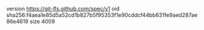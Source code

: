 version https://git-lfs.github.com/spec/v1
oid sha256:f4aea1e85d5a52cd1b827b5f95353f1e90cddcf44bb631fe9aed287ae86e4619
size 4009
